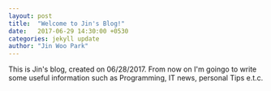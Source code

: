 ```yaml
---
layout: post
title:  "Welcome to Jin's Blog!"
date:   2017-06-29 14:30:00 +0530
categories: jekyll update
author: "Jin Woo Park"
---
```


This is Jin's blog, created on 06/28/2017. From now on I'm goingo to write some useful information such as Programming, IT news, personal Tips e.t.c.
